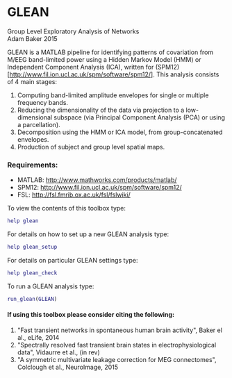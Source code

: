 # GLEAN

Group Level Exploratory Analysis of Networks                              
Adam Baker 2015

GLEAN is a MATLAB pipeline for identifying patterns of covariation from M/EEG band-limited power using a Hidden Markov Model (HMM) or Independent Component Analysis (ICA), written for (SPM12)[http://www.fil.ion.ucl.ac.uk/spm/software/spm12/]. This analysis consists of 4 main stages:

1. Computing band-limited amplitude envelopes for single or multiple frequency bands.
2. Reducing the dimensionality of the data via projection to a low-dimensional subspace (via Principal Component Analysis (PCA) or using a parcellation).
3. Decomposition using the HMM or ICA model, from group-concatenated envelopes.
4. Production of subject and group level spatial maps.

### Requirements:
- MATLAB: http://www.mathworks.com/products/matlab/
- SPM12: http://www.fil.ion.ucl.ac.uk/spm/software/spm12/
- FSL:  http://fsl.fmrib.ox.ac.uk/fsl/fslwiki/

To view the contents of this toolbox type:
```matlab
help glean
```
For details on how to set up a new GLEAN analysis type:
```matlab
help glean_setup
```
For details on particular GLEAN settings type:
```matlab
help glean_check
```
To run a GLEAN analysis type:
```matlab
run_glean(GLEAN)
```

#### If using this toolbox please consider citing the following:

1. "Fast transient networks in spontaneous human brain activity", Baker el al., eLife, 2014
2. "Spectrally resolved fast transient brain states in electrophysiological data", Vidaurre et al., (in rev) 
3. "A symmetric multivariate leakage correction for MEG connectomes", Colclough et al., NeuroImage, 2015
